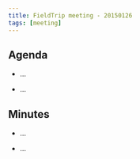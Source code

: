 ```yaml
---
title: FieldTrip meeting - 20150126
tags: [meeting]
---
```


## Agenda

- ...

- ...

## Minutes

- ...

- ...
